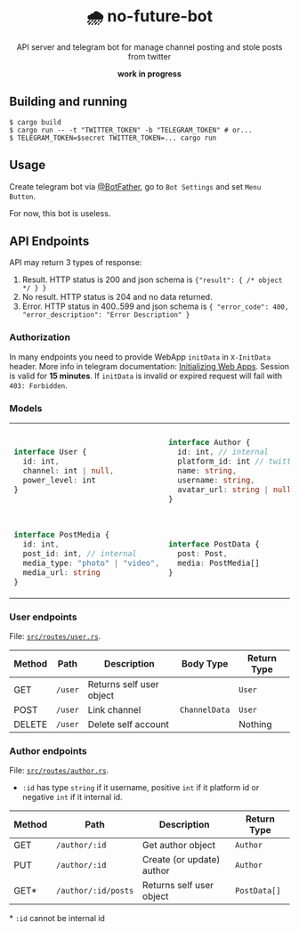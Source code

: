 <div align="center">
  <h1>🌧 no-future-bot</h1>
  <p>API server and telegram bot for manage channel posting and stole posts from twitter</p>
  <b>work in progress</b>
</div>

## Building and running ##

```console
$ cargo build
$ cargo run -- -t "TWITTER_TOKEN" -b "TELEGRAM_TOKEN" # or...
$ TELEGRAM_TOKEN=$secret TWITTER_TOKEN=... cargo run
```

## Usage ##
Create telegram bot via [@BotFather](https://t.me/botfather),
  go to `Bot Settings` and set `Menu Button`.

For now, this bot is useless.

## API Endpoints ##
API may return 3 types of response:

1. Result. HTTP status is 200 and json schema is `{"result": { /* object */ } }`
2. No result. HTTP status is 204 and no data returned.
3. Error. HTTP status in 400..599 and json schema is `{ "error_code": 400, "error_description": "Error Description" }`

### Authorization ###
In many endpoints you need to provide WebApp `initData` in `X-InitData` header.
More info in telegram documentation: [Initializing Web Apps](https://core.telegram.org/bots/webapps#initializing-web-apps).
Session is valid for **15 minutes**. If `initData` is invalid or expired request will fail with `403: Forbidden`.

### Models ###

<table>
<tr>
<td>

```ts
interface User {
  id: int,
  channel: int | null,
  power_level: int
}
```
</td>
<td>

```ts
interface Author {
  id: int, // internal
  platform_id: int // twitter
  name: string,
  username: string,
  avatar_url: string | null
}
```
</td>
<td>

```ts
interface Post {
  id: int, // internal
  platform_id: int // twitter
  author_id: int, // internal
  text: string,
  source_url: string,
  source_text: string
}
```
</td>
</tr>
<tr>
<td>

```ts
interface PostMedia {
  id: int,
  post_id: int, // internal
  media_type: "photo" | "video",
  media_url: string
}
```
</td>
<td>

```ts
interface PostData {
  post: Post,
  media: PostMedia[]
}
```
</td>
<td>

```ts
interface ChannelData {
  // Integer or string that
  // starts with '@'
  channel_id: string
}
```
</td>
</tr>
</table>

### User endpoints ###
File: [`src/routes/user.rs`](src/routes/user.rs).

| Method | Path       | Description              | Body Type     | Return Type |
|--------|------------|--------------------------|---------------|-------------|
| GET    | `/user`    | Returns self user object |               | `User`      |
| POST   | `/user`    | Link channel             | `ChannelData` | `User`      |
| DELETE | `/user`    | Delete self account      |               | Nothing     |

### Author endpoints ###
File: [`src/routes/author.rs`](src/routes/author.rs).

- `:id` has type `string` if it username, positive `int` if it platform id
  or negative `int` if it internal id.

| Method | Path                | Description               | Return Type  |
|--------|---------------------|---------------------------|--------------|
| GET    | `/author/:id`       | Get author object         | `Author`     |
| PUT    | `/author/:id`       | Create (or update) author | `Author`     |
| GET*   | `/author/:id/posts` | Returns self user object  | `PostData[]` |

\* `:id` cannot be internal id
